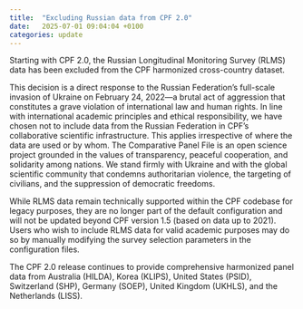 ```yaml
---
title:  "Excluding Russian data from CPF 2.0"
date:   2025-07-01 09:04:04 +0100
categories: update
---
```


Starting with CPF 2.0, the Russian Longitudinal Monitoring Survey (RLMS) data has been excluded from the CPF harmonized cross-country dataset. 

This decision is a direct response to the Russian Federation’s full-scale invasion of Ukraine on February 24, 2022—a brutal act of aggression that constitutes a grave violation of international law and human rights. In line with international academic principles and ethical responsibility, we have chosen not to include data from the Russian Federation in CPF’s collaborative scientific infrastructure. This applies irrespective of where the data are used or by whom. The Comparative Panel File is an open science project grounded in the values of transparency, peaceful cooperation, and solidarity among nations. We stand firmly with Ukraine and with the global scientific community that condemns authoritarian violence, the targeting of civilians, and the suppression of democratic freedoms.

While RLMS data remain technically supported within the CPF codebase for legacy purposes, they are no longer part of the default configuration and will not be updated beyond CPF version 1.5 (based on data up to 2021). Users who wish to include RLMS data for valid academic purposes may do so by manually modifying the survey selection parameters in the configuration files.

The CPF 2.0 release continues to provide comprehensive harmonized panel data from Australia (HILDA), Korea (KLIPS), United States (PSID), Switzerland (SHP), Germany (SOEP), United Kingdom (UKHLS), and the Netherlands (LISS).
